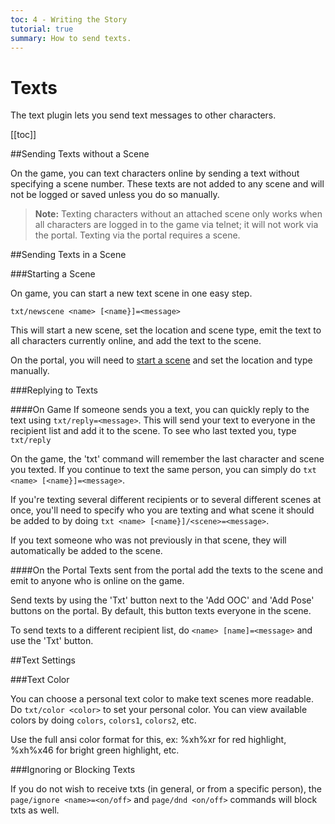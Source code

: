 ```yaml
---
toc: 4 - Writing the Story
tutorial: true
summary: How to send texts.
---
```

# Texts

The text plugin lets you send text messages to other characters.

[[toc]]

##Sending Texts without a Scene

On the game, you can text characters online by sending a text without specifying a scene number. These texts are not added to any scene and will not be logged or saved unless you do so manually.

> **Note:** Texting characters without an attached scene only works when all characters are logged in to the game via telnet; it will not work via the portal. Texting via the portal requires a scene.

##Sending Texts in a Scene

###Starting a Scene

On game, you can start a new text scene in one easy step.

`txt/newscene <name> [<name}]=<message>`

This will start a new scene, set the location and scene type, emit the text to all characters currently online, and add the text to the scene.

On the portal, you will need to [start a scene](/help/scenes_tutorial#starting-a-scene) and set the location and type manually.

###Replying to Texts

####On Game
If someone sends you a text, you can quickly reply to the text using `txt/reply=<message>`. This will send your text to everyone in the recipient list and add it to the scene. To see who last texted you, type `txt/reply`

On the game, the 'txt' command will remember the last character and scene you texted. If you continue to text the same person, you can simply do `txt <name> [<name}]=<message>`.

If you're texting several different recipients or to several different scenes at once, you'll need to specify who you are texting and what scene it should be added to by doing `txt <name> [<name}]/<scene>=<message>`.

If you text someone who was not previously in that scene, they will automatically be added to the scene.

####On the Portal
Texts sent from the portal add the texts to the scene and emit to anyone who is online on the game.

Send texts by using the 'Txt' button next to the 'Add OOC' and 'Add Pose' buttons on the portal. By default, this button texts everyone in the scene.

To send texts to a different recipient list, do `<name> [name]=<message>` and use the 'Txt' button.

##Text Settings

###Text Color

You can choose a personal text color to make text scenes more readable. Do `txt/color <color>` to set your personal color.  You can view available colors by doing `colors`, `colors1`, `colors2`, etc.

Use the full ansi color format for this, ex: \%xh\%xr for red highlight, \%xh\%x46 for bright green highlight, etc.

###Ignoring or Blocking Texts

If you do not wish to receive txts (in general, or from a specific person), the `page/ignore <name>=<on/off>` and `page/dnd <on/off>` commands will block txts as well.
